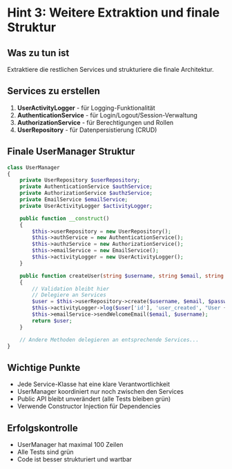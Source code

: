 # Hint 3: Weitere Extraktion und finale Struktur

## Was zu tun ist

Extraktiere die restlichen Services und strukturiere die finale Architektur.

## Services zu erstellen

1. **UserActivityLogger** - für Logging-Funktionalität
2. **AuthenticationService** - für Login/Logout/Session-Verwaltung  
3. **AuthorizationService** - für Berechtigungen und Rollen
4. **UserRepository** - für Datenpersistierung (CRUD)

## Finale UserManager Struktur

```php
class UserManager
{
    private UserRepository $userRepository;
    private AuthenticationService $authService;
    private AuthorizationService $authzService;
    private EmailService $emailService;
    private UserActivityLogger $activityLogger;

    public function __construct()
    {
        $this->userRepository = new UserRepository();
        $this->authService = new AuthenticationService();
        $this->authzService = new AuthorizationService();
        $this->emailService = new EmailService();
        $this->activityLogger = new UserActivityLogger();
    }

    public function createUser(string $username, string $email, string $password, array $roles = ['user']): array
    {
        // Validation bleibt hier
        // Delegiere an Services
        $user = $this->userRepository->create($username, $email, $password, $roles);
        $this->activityLogger->log($user['id'], 'user_created', "User {$username} created");
        $this->emailService->sendWelcomeEmail($email, $username);
        return $user;
    }

    // Andere Methoden delegieren an entsprechende Services...
}
```

## Wichtige Punkte

- Jede Service-Klasse hat eine klare Verantwortlichkeit
- UserManager koordiniert nur noch zwischen den Services  
- Public API bleibt unverändert (alle Tests bleiben grün)
- Verwende Constructor Injection für Dependencies

## Erfolgskontrolle

- UserManager hat maximal 100 Zeilen
- Alle Tests sind grün
- Code ist besser strukturiert und wartbar
